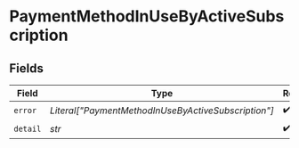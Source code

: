 # PaymentMethodInUseByActiveSubscription


## Fields

| Field                                               | Type                                                | Required                                            | Description                                         | Example                                             |
| --------------------------------------------------- | --------------------------------------------------- | --------------------------------------------------- | --------------------------------------------------- | --------------------------------------------------- |
| `error`                                             | *Literal["PaymentMethodInUseByActiveSubscription"]* | :heavy_check_mark:                                  | N/A                                                 | PaymentMethodInUseByActiveSubscription              |
| `detail`                                            | *str*                                               | :heavy_check_mark:                                  | N/A                                                 |                                                     |